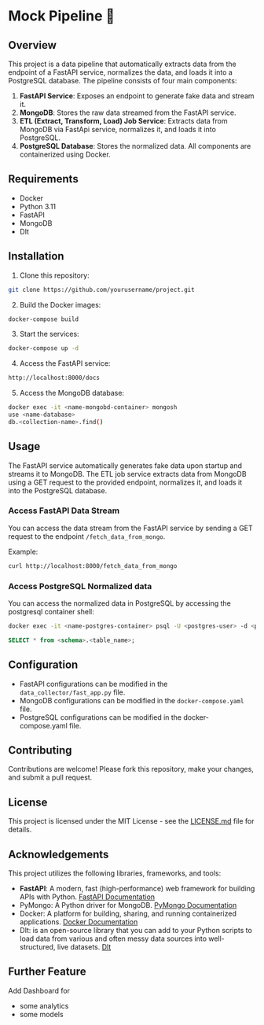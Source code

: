 # Mock Pipeline 🪈

## Overview

This project is a data pipeline that automatically extracts data from the endpoint of a FastAPI service, normalizes the data, and loads it into a PostgreSQL database. The pipeline consists of four main components:

1. **FastAPI Service**: Exposes an endpoint to generate fake data and stream it.
2. **MongoDB**: Stores the raw data streamed from the FastAPI service.
3. **ETL (Extract, Transform, Load) Job Service**: Extracts data from MongoDB via FastApi service, normalizes it, and loads it into PostgreSQL.
4. **PostgreSQL Database**: Stores the normalized data.
All components are containerized using Docker.


## Requirements

- Docker
- Python 3.11
- FastAPI
- MongoDB
- Dlt

## Installation

1. Clone this repository:

```bash
git clone https://github.com/yourusername/project.git
```

2. Build the Docker images:

```bash
docker-compose build
```

3. Start the services:

```bash
docker-compose up -d
```

4. Access the FastAPI service:

```bash
http://localhost:8000/docs
```

5. Access the MongoDB database:

```bash
docker exec -it <name-mongobd-container> mongosh
use <name-database>
db.<collection-name>.find()
```

## Usage

The FastAPI service automatically generates fake data upon startup and streams it to MongoDB. The ETL job service extracts data from MongoDB using a GET request to the provided endpoint, normalizes it, and loads it into the PostgreSQL database.

### Access FastAPI Data Stream

You can access the data stream from the FastAPI service by sending a GET request to the endpoint `/fetch_data_from_mongo`.

Example:

```bash
curl http://localhost:8000/fetch_data_from_mongo
```



### Access PostgreSQL Normalized data

You can access the normalized data in PostgreSQL by accessing the postgresql container shell:

```bash
docker exec -it <name-postgres-container> psql -U <postgres-user> -d <postgres-database>
```
```sql
SELECT * from <schema>.<table_name>;
```
## Configuration

- FastAPI configurations can be modified in the `data_collector/fast_app.py` file.
- MongoDB configurations can be modified in the `docker-compose.yaml` file.
- PostgreSQL configurations can be modified in the docker-compose.yaml file.

## Contributing

Contributions are welcome! Please fork this repository, make your changes, and submit a pull request.

## License

This project is licensed under the MIT License - see the [LICENSE.md](LICENSE.md) file for details.

## Acknowledgements
This project utilizes the following libraries, frameworks, and tools:

- **FastAPI**: A modern, fast (high-performance) web framework for building APIs with Python.
[FastAPI Documentation](https://fastapi.tiangolo.com)
- PyMongo: A Python driver for MongoDB.
[PyMongo Documentation](https://pymongo.readthedocs.io/en/stable/)
- Docker: A platform for building, sharing, and running containerized applications.
[Docker Documentation](https://docs.docker.com)
- Dlt: is an open-source library that you can add to your Python scripts to load data from various and often messy data sources into well-structured, live datasets.
[Dlt](https://dlthub.com/docs/intro)

## Further Feature

Add Dashboard for
- some analytics
- some models
